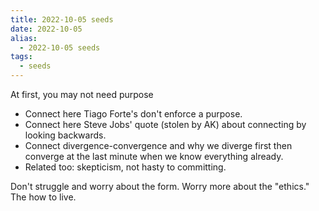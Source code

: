 ```yaml
---
title: 2022-10-05 seeds
date: 2022-10-05
alias:
  - 2022-10-05 seeds
tags:
  - seeds
---
```

At first, you may not need purpose
- Connect here Tiago Forte's don't enforce a purpose.
- Connect here Steve Jobs' quote (stolen by AK) about connecting by looking backwards.
- Connect divergence-convergence and why we diverge first then converge at the last minute when we know everything already.
- Related too: skepticism, not hasty to committing.

Don't struggle and worry about the form. Worry more about the "ethics." The how to live.
